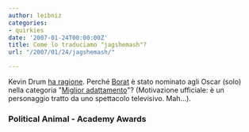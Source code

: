 ```yaml
---
author: leibniz
categories:
- quirkies
date: '2007-01-24T00:00:00Z'
title: Come lo traduciamo "jagshemash"?
url: "/2007/01/24/jagshemash/"

---
```

Kevin Drum [ha ragione][1]. Perché [Borat][2] è stato nominato agli Oscar (solo) nella categoria "[Miglior adattamento][3]"? (Motivazione ufficiale: è un personaggio tratto da uno spettacolo televisivo. Mah...).

### Political Animal - Academy Awards

[1]:	https://www.washingtonmonthly.com/archives/individual/2007_01/010611.php
[2]:	https://microsites2.foxinternational.com/it/borat/
[3]:	https://oscar.com/nominees/?pn=film&film=BoratCulturalLearningsOfAmericaForMakeBenefitGloriousNationOfKazakhstanFilm